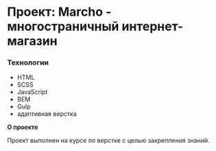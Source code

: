 # Проект: Marcho - многостраничный интернет-магазин

### Технологии

- HTML
- SCSS
- JavaScript
- BEM
- Gulp
- адаптивная верстка

**О проекте**

Проект выполнен на курсе по верстке с целью закрепления знаний.

